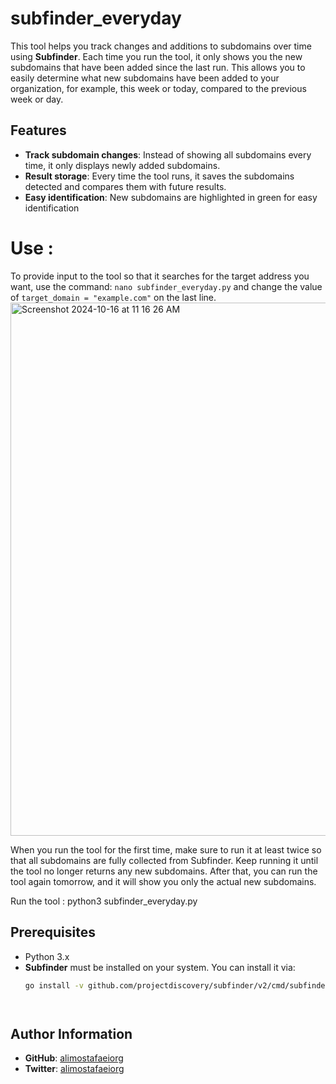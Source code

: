 # subfinder_everyday


This tool helps you track changes and additions to subdomains over time using **Subfinder**. Each time you run the tool, it only shows you the new subdomains that have been added since the last run. This allows you to easily determine what new subdomains have been added to your organization, for example, this week or today, compared to the previous week or day.

## Features

- **Track subdomain changes**: Instead of showing all subdomains every time, it only displays newly added subdomains.
- **Result storage**: Every time the tool runs, it saves the subdomains detected and compares them with future results.
- **Easy identification**: New subdomains are highlighted in green for easy identification

# Use : 
To provide input to the tool so that it searches for the target address you want, use the command: `nano subfinder_everyday.py` and change the value of `target_domain = "example.com"` on the last line.<img width="853" alt="Screenshot 2024-10-16 at 11 16 26 AM" src="https://github.com/user-attachments/assets/afd60430-605e-42df-a879-62726aead05a">



When you run the tool for the first time, make sure to run it at least twice so that all subdomains are fully collected from Subfinder. Keep running it until the tool no longer returns any new subdomains. After that, you can run the tool again tomorrow, and it will show you only the actual new subdomains.



Run the tool :‌
  python3 subfinder_everyday.py
 
## Prerequisites

- Python 3.x
- **Subfinder** must be installed on your system. You can install it via:
  ```bash
  go install -v github.com/projectdiscovery/subfinder/v2/cmd/subfinder@latest




## Author Information

- **GitHub**: [alimostafaeiorg](https://github.com/alimostafaeiorg)
- **Twitter**: [alimostafaeiorg](https://twitter.com/alimostafaeiorg)
